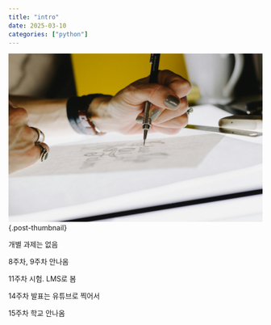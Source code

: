 ```yaml
---
title: "intro"
date: 2025-03-10
categories: ["python"]
---
```


![](/img/human-thumb.jpg){.post-thumbnail}

개별 과제는 없음

8주차, 9주차 안나옴

11주차 시험. LMS로 봄

14주차 발표는 유튜브로 찍어서

15주차 학교 안나옴

